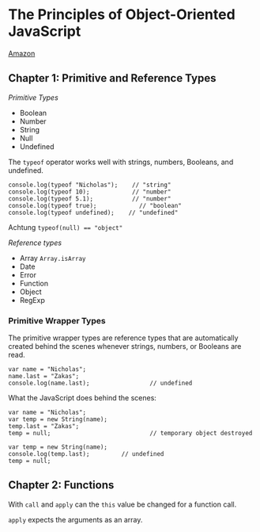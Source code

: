 # The Principles of Object-Oriented JavaScript

[Amazon](http://www.amazon.com/Principles-Object-Oriented-JavaScript-Nicholas-Zakas-ebook/dp/B00I87B1H8)

## Chapter 1: Primitive and Reference Types

*Primitive Types*

* Boolean
* Number
* String
* Null
* Undefined

The `typeof` operator works well with strings, numbers, Booleans, and undefined.

```
console.log(typeof "Nicholas");    // "string"console.log(typeof 10);            // "number"console.log(typeof 5.1);           // "number"console.log(typeof true);	         // "boolean"console.log(typeof undefined);    // "undefined"
```

Achtung `typeof(null) == "object"`

*Reference types*

* Array `Array.isArray`
* Date
* Error
* Function
* Object
* RegExp

### Primitive Wrapper Types

The primitive wrapper types are reference types that are automatically created behind the scenes whenever strings, numbers, or Booleans are read.

```
var name = "Nicholas";name.last = "Zakas";console.log(name.last);                 // undefined
```

What the JavaScript does behind the scenes:

```
var name = "Nicholas";var temp = new String(name);temp.last = "Zakas";temp = null;							// temporary object destroyed
var temp = new String(name);console.log(temp.last);			// undefinedtemp = null;
```

## Chapter 2: Functions

With `call` and `apply` can the `this` value be changed for a function call.

`apply` expects the arguments as an array.